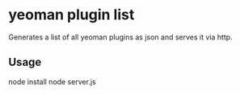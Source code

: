 # yeoman plugin list

Generates a list of all yeoman plugins as json and serves it via http.


## Usage

node install
node server.js
